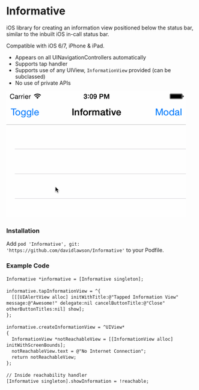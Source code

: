 Informative
===========

iOS library for creating an information view positioned below the status bar, similar to the inbuilt iOS in-call status bar.

Compatible with iOS 6/7, iPhone & iPad.

* Appears on all UINavigationControllers automatically
* Supports tap handler
* Supports use of any UIView, `InformationView` provided (can be subclassed)
* No use of private APIs

![Informative Demo](./informative.gif)

### Installation

Add ```pod 'Informative', git: 'https://github.com/davidlawson/Informative'``` to your Podfile.

### Example Code

```objc
Informative *informative = [Informative singleton];

informative.tapInformationView = ^{
  [[[UIAlertView alloc] initWithTitle:@"Tapped Information View" message:@"Awesome!" delegate:nil cancelButtonTitle:@"Close" otherButtonTitles:nil] show];
};

informative.createInformationView = ^UIView*
{
  InformationView *notReachableView = [[InformationView alloc] initWithScreenBounds];
  notReachableView.text = @"No Internet Connection";
  return notReachableView;
};

// Inside reachability handler
[Informative singleton].showInformation = !reachable;
```
